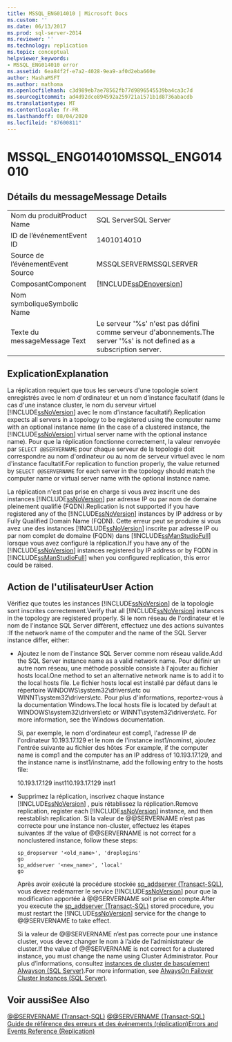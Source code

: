 ```yaml
---
title: MSSQL_ENG014010 | Microsoft Docs
ms.custom: ''
ms.date: 06/13/2017
ms.prod: sql-server-2014
ms.reviewer: ''
ms.technology: replication
ms.topic: conceptual
helpviewer_keywords:
- MSSQL_ENG014010 error
ms.assetid: 6ea84f2f-e7a2-4028-9ea9-af0d2eba660e
author: MashaMSFT
ms.author: mathoma
ms.openlocfilehash: c3d989eb7ae78562fb77d9896545539ba4ca3c7d
ms.sourcegitcommit: ad4d92dce894592a259721a1571b1d8736abacdb
ms.translationtype: MT
ms.contentlocale: fr-FR
ms.lasthandoff: 08/04/2020
ms.locfileid: "87600811"
---
```

# <a name="mssql_eng014010"></a><span data-ttu-id="bddef-102">MSSQL_ENG014010</span><span class="sxs-lookup"><span data-stu-id="bddef-102">MSSQL_ENG014010</span></span>
    
## <a name="message-details"></a><span data-ttu-id="bddef-103">Détails du message</span><span class="sxs-lookup"><span data-stu-id="bddef-103">Message Details</span></span>  
  
|||  
|-|-|  
|<span data-ttu-id="bddef-104">Nom du produit</span><span class="sxs-lookup"><span data-stu-id="bddef-104">Product Name</span></span>|<span data-ttu-id="bddef-105">SQL Server</span><span class="sxs-lookup"><span data-stu-id="bddef-105">SQL Server</span></span>|  
|<span data-ttu-id="bddef-106">ID de l’événement</span><span class="sxs-lookup"><span data-stu-id="bddef-106">Event ID</span></span>|<span data-ttu-id="bddef-107">14010</span><span class="sxs-lookup"><span data-stu-id="bddef-107">14010</span></span>|  
|<span data-ttu-id="bddef-108">Source de l’événement</span><span class="sxs-lookup"><span data-stu-id="bddef-108">Event Source</span></span>|<span data-ttu-id="bddef-109">MSSQLSERVER</span><span class="sxs-lookup"><span data-stu-id="bddef-109">MSSQLSERVER</span></span>|  
|<span data-ttu-id="bddef-110">Composant</span><span class="sxs-lookup"><span data-stu-id="bddef-110">Component</span></span>|[!INCLUDE[ssDEnoversion](../../includes/ssdenoversion-md.md)]|  
|<span data-ttu-id="bddef-111">Nom symbolique</span><span class="sxs-lookup"><span data-stu-id="bddef-111">Symbolic Name</span></span>||  
|<span data-ttu-id="bddef-112">Texte du message</span><span class="sxs-lookup"><span data-stu-id="bddef-112">Message Text</span></span>|<span data-ttu-id="bddef-113">Le serveur '%s' n'est pas défini comme serveur d'abonnements.</span><span class="sxs-lookup"><span data-stu-id="bddef-113">The server '%s' is not defined as a subscription server.</span></span>|  
  
## <a name="explanation"></a><span data-ttu-id="bddef-114">Explication</span><span class="sxs-lookup"><span data-stu-id="bddef-114">Explanation</span></span>  
 <span data-ttu-id="bddef-115">La réplication requiert que tous les serveurs d'une topologie soient enregistrés avec le nom d'ordinateur et un nom d'instance facultatif (dans le cas d'une instance cluster, le nom du serveur virtuel [!INCLUDE[ssNoVersion](../../includes/ssnoversion-md.md)] avec le nom d'instance facultatif).</span><span class="sxs-lookup"><span data-stu-id="bddef-115">Replication expects all servers in a topology to be registered using the computer name with an optional instance name (in the case of a clustered instance, the [!INCLUDE[ssNoVersion](../../includes/ssnoversion-md.md)] virtual server name with the optional instance name).</span></span> <span data-ttu-id="bddef-116">Pour que la réplication fonctionne correctement, la valeur renvoyée par `SELECT @@SERVERNAME` pour chaque serveur de la topologie doit correspondre au nom d'ordinateur ou au nom de serveur virtuel avec le nom d'instance facultatif.</span><span class="sxs-lookup"><span data-stu-id="bddef-116">For replication to function properly, the value returned by `SELECT @@SERVERNAME` for each server in the topology should match the computer name or virtual server name with the optional instance name.</span></span>  
  
 <span data-ttu-id="bddef-117">La réplication n'est pas prise en charge si vous avez inscrit une des instances [!INCLUDE[ssNoVersion](../../includes/ssnoversion-md.md)] par adresse IP ou par nom de domaine pleinement qualifié (FQDN).</span><span class="sxs-lookup"><span data-stu-id="bddef-117">Replication is not supported if you have registered any of the [!INCLUDE[ssNoVersion](../../includes/ssnoversion-md.md)] instances by IP address or by Fully Qualified Domain Name (FQDN).</span></span> <span data-ttu-id="bddef-118">Cette erreur peut se produire si vous avez une des instances [!INCLUDE[ssNoVersion](../../includes/ssnoversion-md.md)] inscrite par adresse IP ou par nom complet de domaine (FQDN) dans [!INCLUDE[ssManStudioFull](../../includes/ssmanstudiofull-md.md)] lorsque vous avez configuré la réplication.</span><span class="sxs-lookup"><span data-stu-id="bddef-118">If you have any of the [!INCLUDE[ssNoVersion](../../includes/ssnoversion-md.md)] instances registered by IP address or by FQDN in [!INCLUDE[ssManStudioFull](../../includes/ssmanstudiofull-md.md)] when you configured replication, this error could be raised.</span></span>  
  
## <a name="user-action"></a><span data-ttu-id="bddef-119">Action de l'utilisateur</span><span class="sxs-lookup"><span data-stu-id="bddef-119">User Action</span></span>  
 <span data-ttu-id="bddef-120">Vérifiez que toutes les instances [!INCLUDE[ssNoVersion](../../includes/ssnoversion-md.md)] de la topologie sont inscrites correctement.</span><span class="sxs-lookup"><span data-stu-id="bddef-120">Verify that all [!INCLUDE[ssNoVersion](../../includes/ssnoversion-md.md)] instances in the topology are registered properly.</span></span> <span data-ttu-id="bddef-121">Si le nom réseau de l'ordinateur et le nom de l'instance SQL Server diffèrent, effectuez une des actions suivantes :</span><span class="sxs-lookup"><span data-stu-id="bddef-121">If the network name of the computer and the name of the SQL Server instance differ, either:</span></span>  
  
-   <span data-ttu-id="bddef-122">Ajoutez le nom de l'instance SQL Server comme nom réseau valide.</span><span class="sxs-lookup"><span data-stu-id="bddef-122">Add the SQL Server instance name as a valid network name.</span></span> <span data-ttu-id="bddef-123">Pour définir un autre nom réseau, une méthode possible consiste à l'ajouter au fichier hosts local.</span><span class="sxs-lookup"><span data-stu-id="bddef-123">One method to set an alternative network name is to add it to the local hosts file.</span></span> <span data-ttu-id="bddef-124">Le fichier hosts local est installé par défaut dans le répertoire WINDOWS\system32\drivers\etc ou WINNT\system32\drivers\etc. Pour plus d'informations, reportez-vous à la documentation Windows.</span><span class="sxs-lookup"><span data-stu-id="bddef-124">The local hosts file is located by default at WINDOWS\system32\drivers\etc or WINNT\system32\drivers\etc. For more information, see the Windows documentation.</span></span>  
  
     <span data-ttu-id="bddef-125">Si, par exemple, le nom d'ordinateur est comp1, l'adresse IP de l'ordinateur 10.193.17.129 et le nom de l'instance inst1/nominst, ajoutez l'entrée suivante au fichier des hôtes :</span><span class="sxs-lookup"><span data-stu-id="bddef-125">For example, if the computer name is comp1 and the computer has an IP address of 10.193.17.129, and the instance name is inst1/instname, add the following entry to the hosts file:</span></span>  
  
     <span data-ttu-id="bddef-126">10.193.17.129 inst1</span><span class="sxs-lookup"><span data-stu-id="bddef-126">10.193.17.129 inst1</span></span>  
  
-   <span data-ttu-id="bddef-127">Supprimez la réplication, inscrivez chaque instance [!INCLUDE[ssNoVersion](../../includes/ssnoversion-md.md)] , puis rétablissez la réplication.</span><span class="sxs-lookup"><span data-stu-id="bddef-127">Remove replication, register each [!INCLUDE[ssNoVersion](../../includes/ssnoversion-md.md)] instance, and then reestablish replication.</span></span> <span data-ttu-id="bddef-128">Si la valeur de @@SERVERNAME n’est pas correcte pour une instance non-cluster, effectuez les étapes suivantes :</span><span class="sxs-lookup"><span data-stu-id="bddef-128">If the value of @@SERVERNAME is not correct for a nonclustered instance, follow these steps:</span></span>  
  
    ```  
    sp_dropserver '<old_name>', 'droplogins'  
    go  
    sp_addserver '<new_name>', 'local'  
    go  
    ```  
  
     <span data-ttu-id="bddef-129">Après avoir exécuté la procédure stockée [sp_addserver &#40;Transact-SQL&#41;](/sql/relational-databases/system-stored-procedures/sp-addserver-transact-sql), vous devez redémarrer le service [!INCLUDE[ssNoVersion](../../includes/ssnoversion-md.md)] pour que la modification apportée à @@SERVERNAME soit prise en compte.</span><span class="sxs-lookup"><span data-stu-id="bddef-129">After you execute the [sp_addserver &#40;Transact-SQL&#41;](/sql/relational-databases/system-stored-procedures/sp-addserver-transact-sql) stored procedure, you must restart the [!INCLUDE[ssNoVersion](../../includes/ssnoversion-md.md)] service for the change to @@SERVERNAME to take effect.</span></span>  
  
     <span data-ttu-id="bddef-130">Si la valeur de @@SERVERNAME n’est pas correcte pour une instance cluster, vous devez changer le nom à l’aide de l’administrateur de cluster.</span><span class="sxs-lookup"><span data-stu-id="bddef-130">If the value of @@SERVERNAME is not correct for a clustered instance, you must change the name using Cluster Administrator.</span></span> <span data-ttu-id="bddef-131">Pour plus d’informations, consultez [instances de cluster de basculement Alwayson &#40;SQL Server&#41;](../../sql-server/failover-clusters/windows/always-on-failover-cluster-instances-sql-server.md).</span><span class="sxs-lookup"><span data-stu-id="bddef-131">For more information, see [AlwaysOn Failover Cluster Instances &#40;SQL Server&#41;](../../sql-server/failover-clusters/windows/always-on-failover-cluster-instances-sql-server.md).</span></span>  
  
## <a name="see-also"></a><span data-ttu-id="bddef-132">Voir aussi</span><span class="sxs-lookup"><span data-stu-id="bddef-132">See Also</span></span>  
 <span data-ttu-id="bddef-133">[@@SERVERNAME &#40;Transact-SQL&#41;](/sql/t-sql/functions/servername-transact-sql) </span><span class="sxs-lookup"><span data-stu-id="bddef-133">[@@SERVERNAME &#40;Transact-SQL&#41;](/sql/t-sql/functions/servername-transact-sql) </span></span>  
 [<span data-ttu-id="bddef-134">Guide de référence des erreurs et des événements &#40;réplication&#41;</span><span class="sxs-lookup"><span data-stu-id="bddef-134">Errors and Events Reference &#40;Replication&#41;</span></span>](errors-and-events-reference-replication.md)  
  
  
